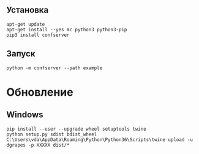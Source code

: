 
Установка
---------

    apt-get update
    apt-get install --yes mc python3 python3-pip
    pip3 install confserver


Запуск
------

    python -m confserver --path example


Обновление
==========

Windows
-------

    pip install --user --upgrade wheel setuptools twine
    python setup.py sdist bdist_wheel
    C:\Users\vda\AppData\Roaming\Python\Python36\Scripts\twine upload -u dgrapes -p XXXXX dist/*
